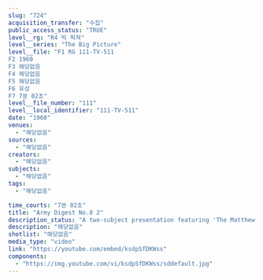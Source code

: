 ```yaml
---
slug: "724"
acquisition_transfer: "수집"
public_access_status: "TRUE"
level__rg: "R4 빅 픽쳐"
level__series: "The Big Picture"
level__file: "F1 RG 111-TV-511
F2 1960
F3 해당없음
F4 해당없음
F5 해당없음
F6 유성
F7 7분 02초"
level__file_number: "111"
level__local_identifier: "111-TV-511"
date: "1960"
venues: 
  - "해당없음"
sources: 
  - "해당없음"
creators: 
  - "해당없음"
subjects: 
  - "해당없음"
tags: 
  - "해당없음"

time_courts: "7분 02초"
title: "Army Digest No.8 2"
description_status: "A two-subject presentation featuring 'The Matthew Brady Story', the Civil War`s Photographic genius; and Clara Barton, the personal chronicle of the woman who founded the Red Cross."
description: "해당없음"
shotlist: "해당없음"
media_type: "video"
link: "https://youtube.com/embed/ksdpSfDKWss"
components: 
  - "https://img.youtube.com/vi/ksdpSfDKWss/sddefault.jpg"
---
```

